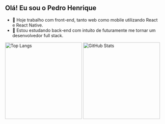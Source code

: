 ## Olá! Eu sou o Pedro Henrique

- 🔭 Hoje trabalho com front-end, tanto web como mobile utilizando React e React Native.
- 🌱 Estou estudando back-end com intuito de futuramente me tornar um desenvolvedor full stack.

<div style="display: flex; justify-content: space-between;">
  <img src="https://github-readme-stats.vercel.app/api/top-langs/?username=PedroH1104" alt="Top Langs" height="250px">
  <img src="https://github-readme-stats.vercel.app/api?username=PedroH1104&show_icons=true&theme=radical" alt="GitHub Stats" height="250px">  
</div>

